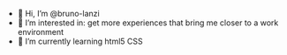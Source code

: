 - 👋 Hi, I’m @bruno-lanzi
- 👀 I’m interested in: get more experiences that bring me closer to a work environment
- 🌱 I’m currently learning html5 CSS


<!---
bruno-lanzi/bruno-lanzi is a ✨ special ✨ repository because its `README.md` (this file) appears on your GitHub profile.
You can click the Preview link to take a look at your changes.
--->
